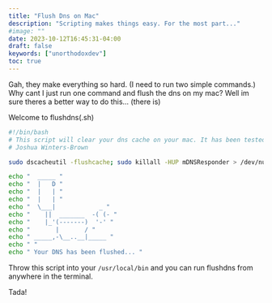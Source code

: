 ```yaml
---
title: "Flush Dns on Mac"
description: "Scripting makes things easy. For the most part..."
#image: ""
date: 2023-10-12T16:45:31-04:00
draft: false
keywords: ["unorthodoxdev"]
toc: true
---
```


Gah, they make everything so hard. (I need to run two simple commands.) Why cant I just run one command and flush the dns on my mac? Well im sure theres a better way to do this... (there is)

Welcome to flushdns(.sh)

```bash
#!/bin/bash
# This script will clear your dns cache on your mac. It has been tested on macOS 13.4 Ventura
# Joshua Winters-Brown

sudo dscacheutil -flushcache; sudo killall -HUP mDNSResponder > /dev/null

echo "  _____ "
echo "  |   D "
echo "  |   | "
echo "  |   | "
echo "  \___|            _ "
echo "    ||  _______  -( (- "
echo "    |_'(-------)  '-' "
echo "       |       / "
echo " _____,-\__..__|_____ "
echo " "
echo " Your DNS has been flushed... "
```

Throw this script into your `/usr/local/bin` and you can run flushdns from anywhere in the terminal.

Tada!
